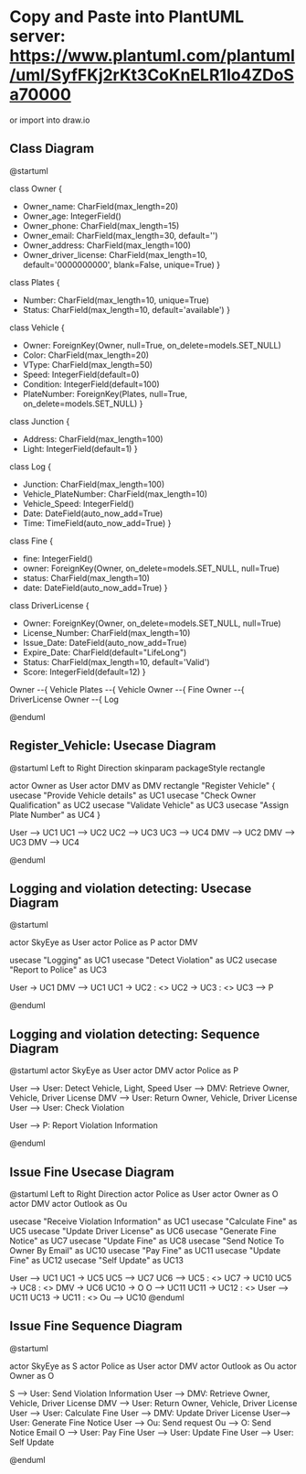 # Copy and Paste into PlantUML server: https://www.plantuml.com/plantuml/uml/SyfFKj2rKt3CoKnELR1Io4ZDoSa70000
or import into draw.io

## Class Diagram
@startuml

class Owner {
  + Owner_name: CharField(max_length=20)
  + Owner_age: IntegerField()
  + Owner_phone: CharField(max_length=15)
  + Owner_email: CharField(max_length=30, default='<EMAIL>')
  + Owner_address: CharField(max_length=100)
  + Owner_driver_license: CharField(max_length=10, default='0000000000', blank=False, unique=True)
}

class Plates {
  + Number: CharField(max_length=10, unique=True)
  + Status: CharField(max_length=10, default='available')
}

class Vehicle {
  + Owner: ForeignKey(Owner, null=True, on_delete=models.SET_NULL)
  + Color: CharField(max_length=20)
  + VType: CharField(max_length=50)
  + Speed: IntegerField(default=0)
  + Condition: IntegerField(default=100)
  + PlateNumber: ForeignKey(Plates, null=True, on_delete=models.SET_NULL)
}

class Junction {
  + Address: CharField(max_length=100)
  + Light: IntegerField(default=1)
}

class Log {
  + Junction: CharField(max_length=100)
  + Vehicle_PlateNumber: CharField(max_length=10)
  + Vehicle_Speed: IntegerField()
  + Date: DateField(auto_now_add=True)
  + Time: TimeField(auto_now_add=True)
}

class Fine {
  + fine: IntegerField()
  + owner: ForeignKey(Owner, on_delete=models.SET_NULL, null=True)
  + status: CharField(max_length=10)
  + date: DateField(auto_now_add=True)
}

class DriverLicense {
  + Owner: ForeignKey(Owner, on_delete=models.SET_NULL, null=True)
  + License_Number: CharField(max_length=10)
  + Issue_Date: DateField(auto_now_add=True)
  + Expire_Date: CharField(default="LifeLong")
  + Status: CharField(max_length=10, default='Valid')
  + Score: IntegerField(default=12)
}

Owner --{ Vehicle
Plates --{ Vehicle
Owner --{ Fine
Owner --{ DriverLicense
Owner --{ Log

@enduml



## Register_Vehicle: Usecase Diagram

@startuml
Left to Right Direction
skinparam packageStyle rectangle

actor Owner as User
actor DMV as DMV
rectangle "Register Vehicle" {
  usecase "Provide Vehicle details" as UC1
  usecase "Check Owner Qualification" as UC2
  usecase "Validate Vehicle" as UC3
  usecase "Assign Plate Number" as UC4
}

User --> UC1
UC1 --> UC2 
UC2 --> UC3
UC3 --> UC4
DMV --> UC2
DMV --> UC3
DMV --> UC4

@enduml


## Logging and violation detecting: Usecase Diagram

@startuml

actor SkyEye as User
actor Police as P
actor DMV

usecase "Logging" as UC1
usecase "Detect Violation" as UC2
usecase "Report to Police" as UC3

User -> UC1
DMV --> UC1
UC1 -> UC2 : <<include>>
UC2 -> UC3 : <<include>>
UC3 --> P

@enduml

## Logging and violation detecting: Sequence Diagram
@startuml
actor SkyEye as User
actor DMV
actor Police as P

User --> User: Detect Vehicle, Light, Speed
User --> DMV: Retrieve Owner, Vehicle, Driver License
DMV --> User: Return Owner, Vehicle, Driver License
User --> User: Check Violation

User --> P: Report Violation Information

@enduml


## Issue Fine Usecase Diagram
@startuml
Left to Right Direction
actor Police as User
actor Owner as O
actor DMV
actor Outlook as Ou

usecase "Receive Violation Information" as UC1
usecase "Calculate Fine" as UC5
usecase "Update Driver License" as UC6
usecase "Generate Fine Notice" as UC7
usecase "Update Fine" as UC8
usecase "Send Notice To Owner By Email" as UC10
usecase "Pay Fine" as UC11
usecase "Update Fine" as UC12
usecase "Self Update" as UC13

User --> UC1
UC1 -> UC5
UC5 --> UC7
UC6 --> UC5 : <<extend>>
UC7 -> UC10
UC5 -> UC8 : <<include>>
DMV -> UC6
UC10 -> O
O --> UC11
UC11 -> UC12 : <<include>>
User --> UC11
UC13 -> UC11 : <<extend>>
Ou --> UC10
@enduml

## Issue Fine Sequence Diagram
@startuml

actor SkyEye as S
actor Police as User
actor DMV
actor Outlook as Ou
actor Owner as O

S --> User: Send Violation Information
User --> DMV: Retrieve Owner, Vehicle, Driver License
DMV --> User: Return Owner, Vehicle, Driver License
User --> User: Calculate Fine
User --> DMV: Update Driver License
User--> User: Generate Fine Notice
User --> Ou: Send request
Ou --> O: Send Notice Email
O --> User: Pay Fine
User --> User: Update Fine
User --> User: Self Update

@enduml